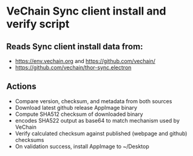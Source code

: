 # VeChain Sync client install and verify script

## Reads Sync client install data from:
 - https://env.vechain.org and https://github.com/vechain/
 - https://github.com/vechain/thor-sync.electron

## Actions
- Compare version, checksum, and metadata from both sources
- Download latest github release AppImage binary
- Compute SHA512 checksum of downloaded binary
- encodes SHA522 output as base64 to match mechanism used by VeChain
- Verify calculated checksum against published (webpage and github) checksums
- On validation success, install AppImage to ~/Desktop
